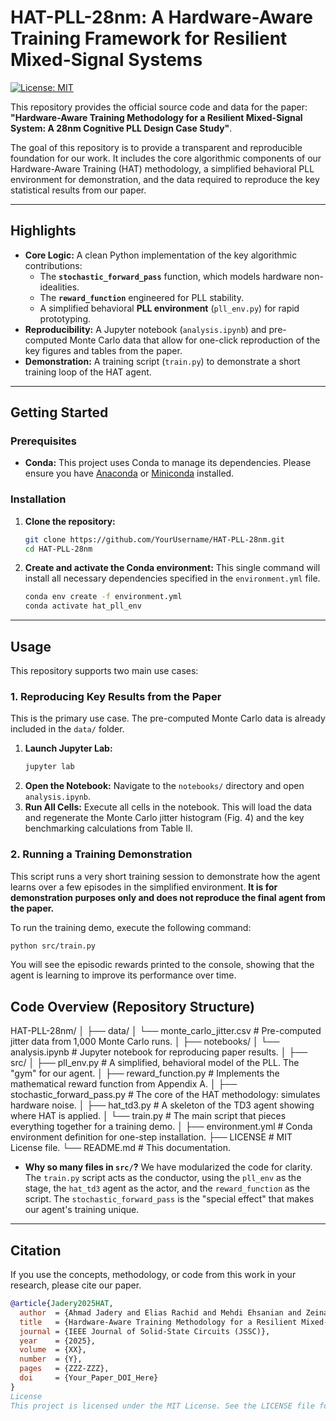 # HAT-PLL-28nm: A Hardware-Aware Training Framework for Resilient Mixed-Signal Systems

[![License: MIT](https://img.shields.io/badge/License-MIT-yellow.svg)](https://opensource.org/licenses/MIT)

This repository provides the official source code and data for the paper: **"Hardware-Aware Training Methodology for a Resilient Mixed-Signal System: A 28nm Cognitive PLL Design Case Study"**.

The goal of this repository is to provide a transparent and reproducible foundation for our work. It includes the core algorithmic components of our Hardware-Aware Training (HAT) methodology, a simplified behavioral PLL environment for demonstration, and the data required to reproduce the key statistical results from our paper.

---

## Highlights

*   **Core Logic:** A clean Python implementation of the key algorithmic contributions:
    *   The **`stochastic_forward_pass`** function, which models hardware non-idealities.
    *   The **`reward_function`** engineered for PLL stability.
    *   A simplified behavioral **PLL environment** (`pll_env.py`) for rapid prototyping.
*   **Reproducibility:** A Jupyter notebook (`analysis.ipynb`) and pre-computed Monte Carlo data that allow for one-click reproduction of the key figures and tables from the paper.
*   **Demonstration:** A training script (`train.py`) to demonstrate a short training loop of the HAT agent.

---

## Getting Started

### Prerequisites

- **Conda:** This project uses Conda to manage its dependencies. Please ensure you have [Anaconda](https://www.anaconda.com/products/individual) or [Miniconda](https://docs.conda.io/en/latest/miniconda.html) installed.

### Installation

1.  **Clone the repository:**
    ```bash
    git clone https://github.com/YourUsername/HAT-PLL-28nm.git
    cd HAT-PLL-28nm
    ```

2.  **Create and activate the Conda environment:**
    This single command will install all necessary dependencies specified in the `environment.yml` file.
    ```bash
    conda env create -f environment.yml
    conda activate hat_pll_env
    ```

---

## Usage

This repository supports two main use cases:

### 1. Reproducing Key Results from the Paper

This is the primary use case. The pre-computed Monte Carlo data is already included in the `data/` folder.

1.  **Launch Jupyter Lab:**
    ```bash
    jupyter lab
    ```
2.  **Open the Notebook:** Navigate to the `notebooks/` directory and open `analysis.ipynb`.
3.  **Run All Cells:** Execute all cells in the notebook. This will load the data and regenerate the Monte Carlo jitter histogram (Fig. 4) and the key benchmarking calculations from Table II.

### 2. Running a Training Demonstration

This script runs a very short training session to demonstrate how the agent learns over a few episodes in the simplified environment. **It is for demonstration purposes only and does not reproduce the final agent from the paper.**

To run the training demo, execute the following command:
```bash
python src/train.py
```
You will see the episodic rewards printed to the console, showing that the agent is learning to improve its performance over time.


## Code Overview (Repository Structure)
HAT-PLL-28nm/
│
├── data/
│ └── monte_carlo_jitter.csv # Pre-computed jitter data from 1,000 Monte Carlo runs.
│
├── notebooks/
│ └── analysis.ipynb # Jupyter notebook for reproducing paper results.
│
├── src/
│ ├── pll_env.py # A simplified, behavioral model of the PLL. The "gym" for our agent.
│ ├── reward_function.py # Implements the mathematical reward function from Appendix A.
│ ├── stochastic_forward_pass.py # The core of the HAT methodology: simulates hardware noise.
│ ├── hat_td3.py # A skeleton of the TD3 agent showing where HAT is applied.
│ └── train.py # The main script that pieces everything together for a training demo.
│
├── environment.yml # Conda environment definition for one-step installation.
├── LICENSE # MIT License file.
└── README.md # This documentation.
-   **Why so many files in `src/`?** We have modularized the code for clarity. The `train.py` script acts as the conductor, using the `pll_env` as the stage, the `hat_td3` agent as the actor, and the `reward_function` as the script. The `stochastic_forward_pass` is the "special effect" that makes our agent's training unique.

---

## Citation

If you use the concepts, methodology, or code from this work in your research, please cite our paper.

```bibtex
@article{Jadery2025HAT,
  author  = {Ahmad Jadery and Elias Rachid and Mehdi Ehsanian and Zeinab Hammoud and Adnan Harb},
  title   = {Hardware-Aware Training Methodology for a Resilient Mixed-Signal System: A 28nm Cognitive PLL Design Case Study},
  journal = {IEEE Journal of Solid-State Circuits (JSSC)},
  year    = {2025},
  volume  = {XX},
  number  = {Y},
  pages   = {ZZZ-ZZZ},
  doi     = {Your_Paper_DOI_Here}
}
License
This project is licensed under the MIT License. See the LICENSE file for details.
